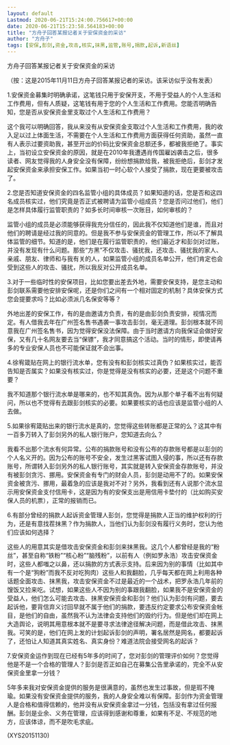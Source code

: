 ```yaml
---
layout: default
Lastmod: 2020-06-21T15:24:00.756617+00:00
date: 2020-06-21T15:23:58.564183+00:00
title: "方舟子回答某报记者关于安保资金的采访"
author: "方舟子"
tags: [安保,彭剑,资金,攻击,核实,抹黑,监管,账号,捐款,起诉,新语丝]
---
```


方舟子回答某报记者关于安保资金的采访

（按：这是2015年11月11日方舟子回答某报记者的采访。该采访似乎没有发表）

1.安保资金募集时明确承诺，这笔钱只用于安保开支，不用于受益人的个人生活和工作费用，但有人质疑，这笔钱有用于您的个人生活和工作费用。您能否明确告知，您是否从安保资金里支取过个人生活和工作费用？

这个我可以明确回答，我从来没有从安保资金支取过个人生活和工作费用，我的收入足以过上体面生活，不需要在个人生活和工作费用方面获得任何资助，虽然一直有人表示过要资助我，甚至开出的价码比安保资金总额还多，都被我拒绝了。事实上，当初设立安保资金的原因，就是在2010年我遭遇肖传国雇凶袭击之后，很多读者、网友觉得我的人身安全没有保障，纷纷想捐款给我，被我拒绝后，彭剑才发起安保资金来承担安保工作。如果当初一时心软个人接受了捐款，现在更要被攻击了。

2.您是否知道安保资金的四名监管小组的具体成员？如果知道的话，您是否和这四名成员核实过，他们究竟是否正式被聘请为监管小组成员？您是否问过他们，他们是怎样具体履行监管职责的？如多长时间审核一次账目，如何审核的？

监管小组的成员是必须能够获得我充分信任的，因此我不仅知道他们是谁，而且对他们的聘请是经过我的同意的。但是我不参与安保资金的管理工作，所以不了解具体监管的细节。知道的是，他们是在履行监管职责的，他们最近才和彭剑对过账，并没有发现有什么问题。那些“方黑”不仅攻击、骚扰我，还攻击、骚扰我的家人、亲戚、朋友、律师和与我有关的人，如果监管小组的成员名单公开，他们肯定也会受到这些人的攻击、骚扰，所以我反对公开成员名单。

3.对于一些临时性的安保项目，比如您要出差去外地，需要安保支持，是您主动和彭剑联系需要他安排安保呢，还是你们之间有一个相对固定的机制？具体安保方式您会提要求吗？比如必须派几名保安等等？

外地出差的安保工作，有的是由邀请方负责，有的是由彭剑负责安排，视情况而定。有人借我去年在广州签名售书遇袭一事攻击彭剑，毫无道理。彭剑根本就不同意我在广州签名售书，因为觉得安保没法保障。由于当时邀请方向我保证会做好安保，又有几十名网友要去当“保镖”，我才同意搞这个活动。当时的情形，即使请再多的专业安保人员也不可能保证就不会出事。

4.徐宥箴贴在网上的银行流水单，您有没有和彭剑核实过真伪？如果核实过，能否告知是否属实？如果没有核实过，你是觉得是没有核实的必要，还是这个问题不重要？

我不知道那个银行流水单是哪来的，也不知其真伪。因为从那个单子看不出有何疑问，所以也不觉得有去跟彭剑核实的必要。如果要核实的话也应该是监管小组的人去做。

5.如果徐宥箴贴出来的银行流水是真的，您觉得这些转账都是正常的么？这其中有一百多万转入了彭剑另外的私人银行账户，您知道去向么？

我看不出那个流水有何异常。公布的捐款账号和没有公布的存款账号都是以彭剑的个人名义开的。因为公布的账号不安全，发生过黑客试图入侵的事，所以还有存款账号，所谓转入彭剑另外的私人银行账号，其实就是转入安保资金存款账号，并没有被彭剑贪污、挪用。安保资金有专门的财会人员，彭剑是动用不了的。如果安保资金被贪污、挪用，最着急的应该是我对不对？另外，我看到还有人说那个流水显示用安保资金支付信用卡，这是因为有的安保支出是用信用卡垫付的（比如购买安保人员的机票），正常的报销而已。

6.有部分曾经的捐款人起诉资金管理人彭剑，您觉得是捐款人正当的维护权利的行为，还是有意找茬抹黑？作为捐款人，当他们认为彭剑没有履行义务时，您认为他们应该如何选择？

这些人的用意其实是借攻击安保资金和彭剑来抹黑我。这几个人都曾经是我的“粉丝”，甚至自称“铁粉”“核心粉”“脑残粉”，以前有人（例如罗永浩）攻击安保资金时，这些人都嗤之以鼻，还以捐款的方式表示支持。后来因为别的事情（比如其中有一个是“狗粉”而我不反对吃狗肉）这些人和我翻脸，几乎每天都在网上利用各种话题全面攻击、抹黑我，攻击安保资金不过是最近的一个战术，把罗永浩几年前的馊饭又捡来吃。试想，如果这些人不因为别的事跟我翻脸，如果我不是安保资金的受益人，他们怎么可能去攻击、抹黑安保资金和彭剑？他们认为彭剑有问题，要去起诉他，要背信弃义讨回早就不属于他们的捐款，要违反约定要求公布安保资金帐目，是他们的自由，虽然我不认为法律会支持他们的毁约行为。但是他们却在网上大造舆论，说明其用意根本就不是要寻求法律途径解决问题，而是借此攻击、抹黑我。可笑的是，他们在网上发的计划起诉彭剑的声明，署名居然是网名，都要起诉了，还怕让人知道其真实姓名、真实身份？难道法院会接受网名的起诉？

7.安保资金运作到现在已经有5年多的时间了，您对彭剑的管理评价如何？您觉得他是不是一个合格的管理人？彭剑是否正如自己在募集公告里承诺的，完全不从安保资金里拿一分钱？

5年多来我对安保资金提供的服务是很满意的，虽然也发生过事故，但是瑕不掩瑜。如果没有安保资金提供的服务，我的人身安全难以有保障。彭剑作为资金管理人是合格和值得信赖的，他并没有从安保资金拿过一分钱，包括没有拿过任何报酬。彭剑是业余、义务在管理，应该得到感谢和尊重，如果有不足、不规范的地方，应该体谅，而不是吹毛求疵。

(XYS20151130)

